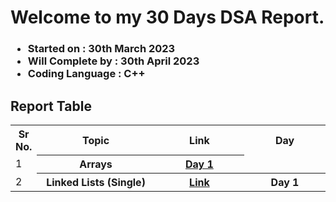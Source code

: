 # Welcome to my 30 Days DSA Report.
### <ul><li>Started on : 30th March 2023</li><li>Will Complete by : 30th April 2023</li><li>Coding Language  : C++</li></ul>

## Report Table
<div align="center">
<table>
<tr>
<th>Sr No.</th>
<th width="340">Topic </th>
<th width="270">Link</th>
<th width="240">Day</th>
</tr>
<tr>
<td>1</td>
<th width="340">Arrays </th>
<th width="270"><a href="./Topics/Arrays>Link</a></th>
<th width="240">Day 1</th>
</tr>
<tr>
<td>2</td>
<th width="340">Linked Lists (Single) </th>
<th width="270"><a href="./Topics/LinkedLists">Link</a></th>
<th width="240">Day 1</th>
</tr>
</table>
